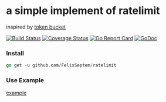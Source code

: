 # a simple implement of ratelimit
inspired by [token bucket](https://en.wikipedia.org/wiki/Token_bucket)

[![Build Status](https://www.travis-ci.org/FelixSeptem/ratelimit.svg?branch=master)](https://www.travis-ci.org/FelixSeptem/ratelimit)
[![Coverage Status](https://coveralls.io/repos/github/FelixSeptem/ratelimit/badge.svg?branch=master)](https://coveralls.io/github/FelixSeptem/ratelimit?branch=master)
[![Go Report Card](https://goreportcard.com/badge/github.com/FelixSeptem/ratelimit)](https://goreportcard.com/report/github.com/FelixSeptem/ratelimit)
[![GoDoc](http://godoc.org/github.com/FelixSeptem/ratelimit?status.svg)](http://godoc.org/github.com/FelixSeptem/ratelimit)

### Install
```go
go get -u github.com/FelixSeptem/ratelimit
```

### Use Example
[example](https://github.com/FelixSeptem/ratelimit/blob/master/example/example.go)
